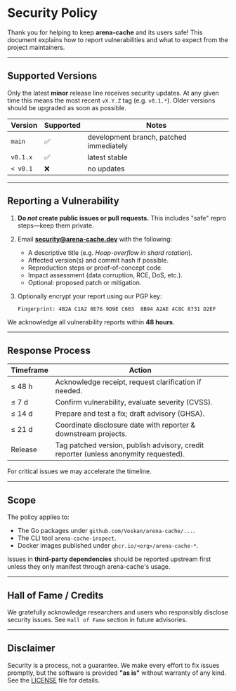 # Security Policy

Thank you for helping to keep **arena-cache** and its users safe! This document
explains how to report vulnerabilities and what to expect from the project
maintainers.

---

## Supported Versions

Only the latest **minor** release line receives security updates. At any given
time this means the most recent `vX.Y.Z` tag (e.g. `v0.1.*`). Older versions
should be upgraded as soon as possible.

| Version  | Supported | Notes                                   |
| -------- | --------- | --------------------------------------- |
| `main`   | ✅        | development branch, patched immediately |
| `v0.1.x` | ✅        | latest stable                           |
| `< v0.1` | ❌        | no updates                              |

---

## Reporting a Vulnerability

1. **Do _not_ create public issues or pull requests.** This includes "safe"
   repro steps—keep them private.
2. Email **[security@arena-cache.dev](mailto:security@arena-cache.dev)** with the following:

   - A descriptive title (e.g. _Heap-overflow in shard rotation_).
   - Affected version(s) and commit hash if possible.
   - Reproduction steps or proof-of-concept code.
   - Impact assessment (data corruption, RCE, DoS, etc.).
   - Optional: proposed patch or mitigation.

3. Optionally encrypt your report using our PGP key:

   ```
   Fingerprint: 4B2A C1A2 8E76 9D9E C603  8B94 A2AE 4C8C 8731 D2EF
   ```

We acknowledge all vulnerability reports within **48 hours**.

---

## Response Process

| Timeframe | Action                                                                               |
| --------- | ------------------------------------------------------------------------------------ |
| ≤ 48 h    | Acknowledge receipt, request clarification if needed.                                |
| ≤ 7 d     | Confirm vulnerability, evaluate severity (CVSS).                                     |
| ≤ 14 d    | Prepare and test a fix; draft advisory (GHSA).                                       |
| ≤ 21 d    | Coordinate disclosure date with reporter & downstream projects.                      |
| Release   | Tag patched version, publish advisory, credit reporter (unless anonymity requested). |

For critical issues we may accelerate the timeline.

---

## Scope

The policy applies to:

- The Go packages under `github.com/Voskan/arena-cache/...`.
- The CLI tool `arena-cache-inspect`.
- Docker images published under `ghcr.io/<org>/arena-cache-*`.

Issues in **third-party dependencies** should be reported upstream first unless
they only manifest through arena-cache's usage.

---

## Hall of Fame / Credits

We gratefully acknowledge researchers and users who responsibly disclose
security issues. See `Hall of Fame` section in future advisories.

---

## Disclaimer

Security is a process, not a guarantee. We make every effort to fix issues
promptly, but the software is provided **"as is"** without warranty of any
kind. See the [LICENSE](LICENSE) file for details.
